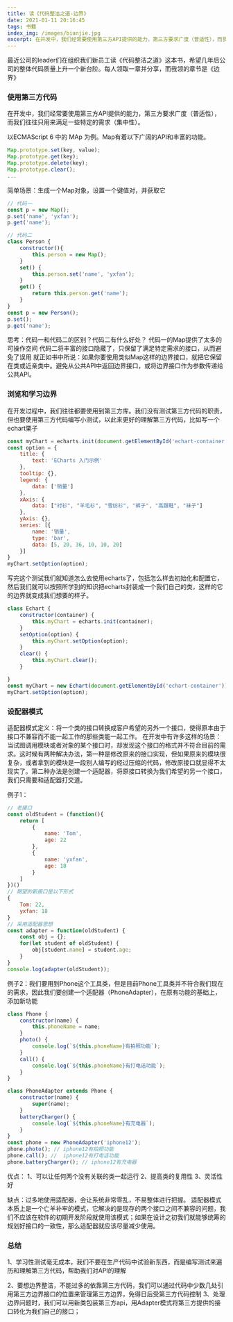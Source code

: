 ```yaml
---
title: 读《代码整洁之道-边界》
date: 2021-01-11 20:16:45
tags: 书籍
index_img: /images/bianjie.jpg
excerpt: 在开发中，我们经常要使用第三方API提供的能力，第三方要求广度（普适性），而我们往往只用来满足一些特定的需求（集中性）。以ECMAScript 6 中的 MAp 为例。Map有着以下广阔的API和丰富的功能。
---
```


最近公司的leader们在组织我们新员工读《代码整洁之道》这本书，希望几年后公司的整体代码质量上升一个新台阶。每人领取一章并分享，而我领的章节是《边界》
<h3>使用第三方代码</h3>

在开发中，我们经常要使用第三方API提供的能力，第三方要求广度（普适性），而我们往往只用来满足一些特定的需求（集中性）。

以ECMAScript 6 中的 MAp 为例。Map有着以下广阔的API和丰富的功能。

```javascript
Map.prototype.set(key, value);
Map.prototype.get(key);
Map.prototype.delete(key);
Map.prototype.clear();
...
```
简单场景：生成一个Map对象，设置一个键值对，并获取它
```javascript
// 代码一
const p = new Map();
p.set('name', 'yxfan');
p.get('name');

// 代码二
class Person {
    constructor(){
        this.person = new Map();
    }
    set() {
        this.person.set('name', 'yxfan');
    }
    get() {
        return this.person.get('name');
    }
}
const p = new Person();
p.set();
p.get('name');
```
思考：代码一和代码二的区别？代码二有什么好处？
代码一的Map提供了太多的可操作空间
代码二将丰富的接口隐藏了，只保留了满足特定需求的接口，从而避免了误用
就正如书中所说：如果你要使用类似Map这样的边界接口，就把它保留在类或近亲类中。避免从公共API中返回边界接口，或将边界接口作为参数传递给公共API。

<h3>浏览和学习边界</h3>

在开发过程中，我们往往都要使用到第三方库。我们没有测试第三方代码的职责，但也要使用第三方代码编写小测试，以此来更好的理解第三方代码，比如写一个echart栗子
```javascript
const myChart = echarts.init(document.getElementById('echart-container'));
const option = {
    title: {
        text: 'ECharts 入门示例'
    },
    tooltip: {},
    legend: {
        data: ['销量']
    },
    xAxis: {
        data: ["衬衫", "羊毛衫", "雪纺衫", "裤子", "高跟鞋", "袜子"]
    },
    yAxis: {},
    series: [{
        name: '销量',
        type: 'bar',
        data: [5, 20, 36, 10, 10, 20]
    }]
}
myChart.setOption(option);
```
写完这个测试我们就知道怎么去使用echarts了，包括怎么样去初始化和配置它，然后我们就可以按照所学到的知识把echarts封装成一个我们自己的类，这样的它的边界就变成我们想要的样子。
```javascript
class Echart {
    constructor(container) {
        this.myChart = echarts.init(container);
    }
    setOption(option) {
        this.myChart.setOption(option);
    }
    clear() {
        this.myChart.clear();
    }

}
const myChart = new Echart(document.getElementById('echart-container'));
myChart.setOption(option);
```
<h3>设配器模式</h3>

适配器模式定义：将一个类的接口转换成客户希望的另外一个接口，使得原本由于接口不兼容而不能一起工作的那些类能一起工作。
在开发中有许多这样的场景：当试图调用模块或者对象的某个接口时，却发现这个接口的格式并不符合目前的需求。这时候有两种解决办法，第一种是修改原来的接口实现，但如果原来的模块很复杂，或者拿到的模块是一段别人编写的经过压缩的代码，修改原接口就显得不太现实了。第二种办法是创建一个适配器，将原接口转换为我们希望的另一个接口，我们只需要和适配器打交道。

例子1：
```javascript
// 老接口
const oldStudent = (function(){
    return [
        {
            name: 'Tom',
            age: 22
        },
        {
            name: 'yxfan',
            age: 18
        }
    ]
})()
// 期望的新接口是以下形式
{
    Tom: 22,
    yxfan: 18
}
// 采用适配器思想
const adapter = function(oldStudent) {
    const obj = {};
    for(let student of oldStudent) {
        obj[student.name] = student.age;
    }
}
console.log(adapter(oldStudent));
```
例子2：我们要用到Phone这个工具类，但是目前Phone工具类并不符合我们现在的需求，因此我们要创建一个适配器（PhoneAdapter），在原有功能的基础上，添加新功能
```javascript
class Phone {
    constructor(name) {
        this.phoneName = name;
    }
    photo() {
        console.log(`${this.phoneName}有拍照功能`);
    }
    call() {
        console.log(`${this.phoneName}有打电话功能`);
    }
}

class PhoneAdapter extends Phone {
    constructor(name) {
        super(name);
    }
    batteryCharger() {
        console.log(`${this.phoneName}有充电器`);
    }
}
const phone = new PhoneAdapter('iphone12');
phone.photo(); // iphone12有拍照功能
phone.call(); //  iphone12有打电话功能
phone.batteryCharger(); // iphone12有充电器
```
优点：
1、可以让任何两个没有关联的类一起运行
2、提高类的复用性
3、灵活性好

缺点：过多地使用适配器，会让系统非常零乱，不易整体进行把握。
适配器模式本质上是一个亡羊补牢的模式，它解决的是现存的两个接口之间不兼容的问题，我们不应该在软件的初期开发阶段就使用该模式；如果在设计之初我们就能够统筹的规划好接口的一致性，那么适配器就应该尽量减少使用。

<h3>总结</h3>
1、学习性测试毫无成本，我们不要在生产代码中试验新东西，而是编写测试来遍历和理解第三方代码，帮助我们对API的理解

2、要想边界整洁，不能过多的依靠第三方代码，我们可以通过代码中少数几处引用第三方边界接口的位置来管理第三方边界，免得日后受第三方代码控制
3、处理边界问题时，我们可以用新类包装第三方api，用Adapter模式将第三方提供的接口转化为我们自己的接口；